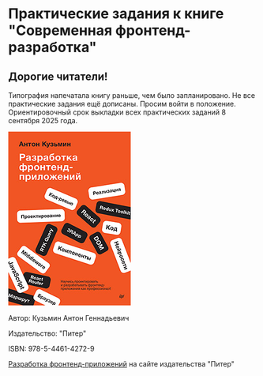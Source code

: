 # Практические задания к книге "Современная фронтенд-разработка"

## Дорогие читатели!
Типография напечатала книгу раньше, чем было запланировано. Не все практические задания ещё дописаны. Просим войти в положение. Ориентировочный срок выкладки всех практических заданий 8 сентября 2025 года. 

![Изображение](44614272.jpg "Разработка фронтенд-приложений")

Автор: Кузьмин Антон Геннадьевич

Издательство: "Питер"

ISBN: 978-5-4461-4272-9 

[Разработка фронтенд-приложений](https://www.piter.com/collection/new/product/razrabotka-frontend-prilozheniy "Разработка фронтенд-приложений") на сайте издательства "Питер"